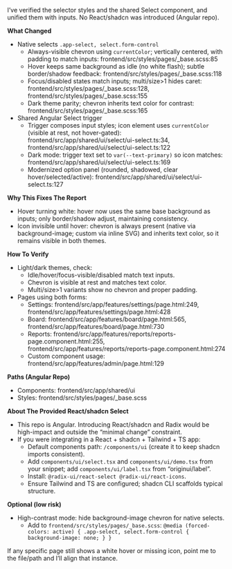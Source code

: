 I’ve verified the selector styles and the shared Select component, and unified them with inputs. No React/shadcn was introduced (Angular repo).

**What Changed**
- Native selects `.app-select, select.form-control`
  - Always-visible chevron using `currentColor`; vertically centered, with padding to match inputs: frontend/src/styles/pages/_base.scss:85
  - Hover keeps same background as idle (no white flash); subtle border/shadow feedback: frontend/src/styles/pages/_base.scss:118
  - Focus/disabled states match inputs; multi/size>1 hides caret: frontend/src/styles/pages/_base.scss:128, frontend/src/styles/pages/_base.scss:155
  - Dark theme parity; chevron inherits text color for contrast: frontend/src/styles/pages/_base.scss:165
- Shared Angular Select trigger
  - Trigger composes input styles; icon element uses `currentColor` (visible at rest, not hover-gated): frontend/src/app/shared/ui/select/ui-select.ts:34, frontend/src/app/shared/ui/select/ui-select.ts:122
  - Dark mode: trigger text set to `var(--text-primary)` so icon matches: frontend/src/app/shared/ui/select/ui-select.ts:169
  - Modernized option panel (rounded, shadowed, clear hover/selected/active): frontend/src/app/shared/ui/select/ui-select.ts:127

**Why This Fixes The Report**
- Hover turning white: hover now uses the same base background as inputs; only border/shadow adjust, maintaining consistency.
- Icon invisible until hover: chevron is always present (native via background-image; custom via inline SVG) and inherits text color, so it remains visible in both themes.

**How To Verify**
- Light/dark themes, check:
  - Idle/hover/focus-visible/disabled match text inputs.
  - Chevron is visible at rest and matches text color.
  - Multi/size>1 variants show no chevron and proper padding.
- Pages using both forms:
  - Settings: frontend/src/app/features/settings/page.html:249, frontend/src/app/features/settings/page.html:428
  - Board: frontend/src/app/features/board/page.html:565, frontend/src/app/features/board/page.html:730
  - Reports: frontend/src/app/features/reports/reports-page.component.html:255, frontend/src/app/features/reports/reports-page.component.html:274
  - Custom component usage: frontend/src/app/features/admin/page.html:129

**Paths (Angular Repo)**
- Components: frontend/src/app/shared/ui
- Styles: frontend/src/styles/pages/_base.scss

**About The Provided React/shadcn Select**
- This repo is Angular. Introducing React/shadcn and Radix would be high-impact and outside the “minimal change” constraint.
- If you were integrating in a React + shadcn + Tailwind + TS app:
  - Default components path: `/components/ui` (create it to keep shadcn imports consistent).
  - Add `components/ui/select.tsx` and `components/ui/demo.tsx` from your snippet; add `components/ui/label.tsx` from “originui/label”.
  - Install: `@radix-ui/react-select @radix-ui/react-icons`.
  - Ensure Tailwind and TS are configured; shadcn CLI scaffolds typical structure.

**Optional (low risk)**
- High-contrast mode: hide background-image chevron for native selects.
  - Add to `frontend/src/styles/pages/_base.scss`: `@media (forced-colors: active) { .app-select, select.form-control { background-image: none; } }`

If any specific page still shows a white hover or missing icon, point me to the file/path and I’ll align that instance.